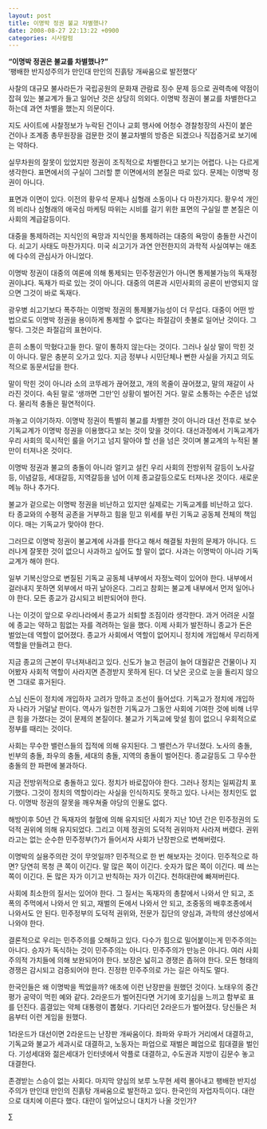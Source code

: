 ```yaml
---
layout: post
title: 이명박 정권 불교 차별했나?
date: 2008-08-27 22:13:22 +0900
categories: 시사칼럼
---
```

**“이명박 정권은 불교를 차별했나?”**  
‘팽배한 반지성주의가 만인대 만인의 진흙탕 개싸움으로 발전했다’

사찰의 대규모 불사라든가 국립공원의 문화재 관람료 징수 문제 등으로 권력측에 약점이 잡혀 있는 불교계가 들고 일어난 것은 상당히 의외다. 이명박 정권이 불교를 차별한다고 하는데 과연 차별을 했는지 의문이다. 

지도 사이트에 사찰정보가 누락된 건이나 교회 행사에 어청수 경찰청장의 사진이 붙은 건이나 조계종 총무원장을 검문한 것이 불교차별의 방증은 되겠으나 직접증거로 보기에는 약하다. 

실무차원의 잘못이 있었지만 정권이 조직적으로 차별한다고 보기는 어렵다. 나는 다르게 생각한다. 표면에서의 구실이 그러할 뿐 이면에서의 본질은 따로 있다. 문제는 이명박 정권이 아니다. 

표면과 이면이 있다. 이전의 황우석 문제나 심형래 소동이나 다 마찬가지다. 황우석 개인의 비리나 심형래의 애국심 마케팅 따위는 시비를 걸기 위한 표면의 구실일 뿐 본질은 이 사회의 계급갈등이다. 

대중을 통제하려는 지식인의 욕망과 지식인을 통제하려는 대중의 욕망이 충돌한 사건이다. 쇠고기 사태도 마찬가지다. 미국 쇠고기가 과연 안전한지의 과학적 사실여부는 애초에 다수의 관심사가 아니었다. 

이명박 정권이 대중의 여론에 의해 통제되는 민주정권인가 아니면 통제불가능의 독재정권이냐다. 독재가 따로 있는 것이 아니다. 대중의 여론과 시민사회의 공론이 반영되지 않으면 그것이 바로 독재다. 

광우병 쇠고기보다 폭주하는 이명박 정권의 통제불가능성이 더 무섭다. 대중이 어떤 방법으로도 이명박 정권을 용이하게 통제할 수 없다는 좌절감이 촛불로 일어난 것이다. 그렇다. 그것은 좌절감의 표현이다. 

흔히 소통이 막혔다고들 한다. 말이 통하지 않는다는 것이다. 그러나 실상 말이 막힌 것이 아니다. 말은 충분히 오가고 있다. 지금 정부나 시민단체나 뻔한 사실을 가지고 의도적으로 동문서답을 한다. 

말이 막힌 것이 아니라 소의 코뚜레가 끊어졌고, 개의 목줄이 끊어졌고, 말의 재갈이 사라진 것이다. 속된 말로 ‘생까면 그만’인 상황이 벌어진 거다. 말로 소통하는 수준은 넘었다. 물리적 충돌은 필연적이다. 

까놓고 이야기하자. 이명박 정권이 특별히 불교를 차별한 것이 아니라 대선 전후로 보수 기독교계가 이명박 정권을 이용했다고 보는 것이 맞을 것이다. 대선과정에서 기독교계가 우리 사회의 묵시적인 룰을 어기고 넘지 말아야 할 선을 넘은 것이며 불교계의 누적된 불만이 터져나온 것이다. 

이명박 정권과 불교의 충돌이 아니라 얼키고 설킨 우리 사회의 전방위적 갈등이 노사갈등, 이념갈등, 세대갈등, 지역갈등을 넘어 이제 종교갈등으로도 터져나온 것이다. 새로운 메뉴 하나 추가다. 

불교가 겉으로는 이명박 정권을 비난하고 있지만 실제로는 기독교계를 비난하고 있다. 타 종교와의 수평적 공존을 거부하고 힘을 믿고 위세를 부린 기독교 공동체 전체의 책임이다. 매는 기독교가 맞아야 한다.

그러므로 이명박 정권이 불교계에 사과를 한다고 해서 해결될 차원의 문제가 아니다. 드러나게 잘못한 것이 없으니 사과하고 싶어도 할 말이 없다. 사과는 이명박이 아니라 기독교계가 해야 한다. 

일부 기복신앙으로 변질된 기독교 공동체 내부에서 자정노력이 있어야 한다. 내부에서 걸러내지 못하면 외부에서 따귀 날아온다. 그리고 참회는 불교계 내부에서 먼저 일어나야 한다. 모든 종교가 감시되고 비판되어야 한다. 

나는 이것이 앞으로 우리나라에서 종교가 쇠퇴할 조짐이라 생각한다. 과거 어려운 시절에 종교는 약하고 힘없는 자를 격려하는 일을 했다. 이제 사회가 발전하니 종교가 돈은 벌었는데 역할이 없어졌다. 종교가 사회에서 역할이 없어지니 정치에 개입해서 무리하게 역할을 만들려고 한다. 

지금 종교의 근본이 무너져내리고 있다. 신도가 늘고 헌금이 늘어 대궐같은 건물이나 지어봤자 사회적 역할이 사라지면 존경받지 못하게 된다. 더 낮은 곳으로 눈을 돌리지 않으면 그대로 휴거된다. 

스님 신돈이 정치에 개입하자 고려가 망하고 조선이 들어섰다. 기독교가 정치에 개입하자 나라가 거덜날 판이다. 역사가 일천한 기독교가 그동안 사회에 기여한 것에 비해 너무 큰 힘을 가졌다는 것이 문제의 본질이다. 불교가 기독교에 맞설 힘이 없으니 우회적으로 정부를 때리는 것이다. 

사회는 무수한 밸런스들의 집적에 의해 유지된다. 그 밸런스가 무너졌다. 노사의 충돌, 빈부의 충돌, 좌우의 충돌, 세대의 충돌, 지역의 충돌이 벌어진다. 종교갈등도 그 무수한 충돌의 한 파편에 불과하다. 

지금 전방위적으로 충돌하고 있다. 정치가 바로잡아야 한다. 그러나 정치는 일찌감치 포기했다. 그것이 정치의 역할이라는 사실을 인식하지도 못하고 있다. 나서는 정치인도 없다. 이명박 정권의 잘못을 깨우쳐줄 야당의 인물도 없다. 

해방이후 50년 간 독재자의 철혈에 의해 유지되던 사회가 지난 10년 간은 민주정권의 도덕적 권위에 의해 유지되었다. 그리고 이제 정권의 도덕적 권위마저 사라져 버렸다. 권위라고는 없는 순수한 민주정부(?)가 들어서자 사회가 난장판으로 변해버렸다.

이명박의 실용주의란 것이 무엇일까? 민주적으로 한 번 해보자는 것이다. 민주적으로 하면? 당연히 목청 큰 쪽이 이긴다. 말 많은 쪽이 이긴다. 숫자가 많은 쪽이 이긴다. 떼 쓰는 쪽이 이긴다. 돈 많은 자가 이기고 반칙하는 자가 이긴다. 천하대란에 빠져버린다. 

사회에 최소한의 질서는 있어야 한다. 그 질서는 독재자의 총칼에서 나와서 안 되고, 조폭의 주먹에서 나와서 안 되고, 재벌의 돈에서 나와서 안 되고, 조중동의 배후조종에서 나와서도 안 된다. 민주정부의 도덕적 권위와, 전문가 집단의 양심과, 과학의 생산성에서 나와야 한다.

결론적으로 우리는 민주주의를 오해하고 있다. 다수가 힘으로 밀어붙이는게 민주주의는 아니다. 승자가 독식하는 것이 민주주의는 아니다. 민주주의가 만능은 아니다. 여러 사회주의적 가치들에 의해 보완되어야 한다. 보장은 넓히고 경쟁은 좁혀야 한다. 모든 형태의 경쟁은 감시되고 검증되어야 한다. 진정한 민주주의로 가는 길은 아직도 멀다. 

한국인들은 왜 이명박을 찍었을까? 애초에 이런 난장판을 원했던 것이다. 노태우의 중간평가 공약이 먹힌 예와 같다. 2라운드가 벌어진다면 거기에 호기심을 느끼고 함부로 표를 던진다. 흠결있는 약체 대통령이 뽑혔다. 기다리던 2라운드가 벌어졌다. 당신들은 처음부터 이런 게임을 원했다.

1라운드가 대선이면 2라운드는 난장판 개싸움이다. 좌파와 우파가 거리에서 대결하고, 기독교와 불교가 세과시로 대결하고, 노동자는 파업으로 재벌은 폐업으로 힘대결을 벌인다. 기성세대와 젊은세대가 인터넷에서 악플로 대결하고, 수도권과 지방이 김문수 놓고 대결한다. 

존경받는 스승이 없는 사회다. 마지막 양심의 보루 노무현 세력 몰아내고 팽배한 반지성주의가 만인대 만인의 진흙탕 개싸움으로 발전하고 있다. 한국인의 자업자득이다. 대란으로 대치에 이른다 했다. 대란이 일어났으니 대치가 나올 것인가? 



∑